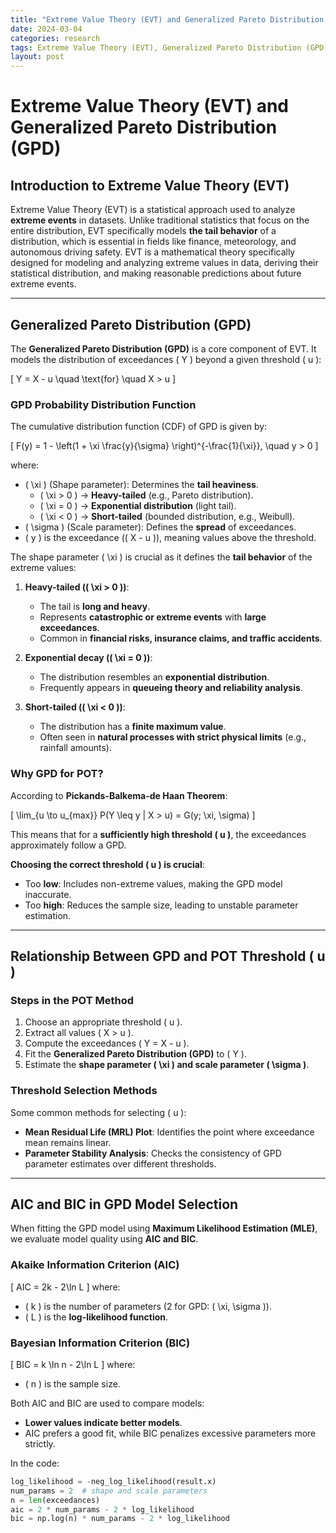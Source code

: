 ```yaml
---
title: "Extreme Value Theory (EVT) and Generalized Pareto Distribution (GPD)"
date: 2024-03-04
categories: research
tags: Extreme Value Theory (EVT), Generalized Pareto Distribution (GPD)
layout: post
---
```


# Extreme Value Theory (EVT) and Generalized Pareto Distribution (GPD)
## Introduction to Extreme Value Theory (EVT)
Extreme Value Theory (EVT) is a statistical approach used to analyze **extreme events** in datasets. Unlike traditional statistics that focus on the entire distribution, EVT specifically models **the tail behavior** of a distribution, which is essential in fields like finance, meteorology, and autonomous driving safety. EVT is a mathematical theory specifically designed for modeling and analyzing extreme values in data, deriving their statistical distribution, and making reasonable predictions about future extreme events.

---

## Generalized Pareto Distribution (GPD)
The **Generalized Pareto Distribution (GPD)** is a core component of EVT. It models the distribution of exceedances \( Y \) beyond a given threshold \( u \):

\[
Y = X - u \quad \text{for} \quad X > u
\]

### GPD Probability Distribution Function
The cumulative distribution function (CDF) of GPD is given by:

\[
F(y) = 1 - \left(1 + \xi \frac{y}{\sigma} \right)^{-\frac{1}{\xi}}, \quad y > 0
\]

where:
- \( \xi \) (Shape parameter): Determines the **tail heaviness**.
  - \( \xi > 0 \) → **Heavy-tailed** (e.g., Pareto distribution).
  - \( \xi = 0 \) → **Exponential distribution** (light tail).
  - \( \xi < 0 \) → **Short-tailed** (bounded distribution, e.g., Weibull).
- \( \sigma \) (Scale parameter): Defines the **spread** of exceedances.
- \( y \) is the exceedance (\( X - u \)), meaning values above the threshold.

The shape parameter \( \xi \) is crucial as it defines the **tail behavior** of the extreme values:

1. **Heavy-tailed (\( \xi > 0 \))**:
   - The tail is **long and heavy**.
   - Represents **catastrophic or extreme events** with **large exceedances**.
   - Common in **financial risks, insurance claims, and traffic accidents**.

2. **Exponential decay (\( \xi = 0 \))**:
   - The distribution resembles an **exponential distribution**.
   - Frequently appears in **queueing theory and reliability analysis**.

3. **Short-tailed (\( \xi < 0 \))**:
   - The distribution has a **finite maximum value**.
   - Often seen in **natural processes with strict physical limits** (e.g., rainfall amounts).
### Why GPD for POT?
According to **Pickands-Balkema-de Haan Theorem**:

\[
\lim_{u \to u_{max}} P(Y \leq y | X > u) = G(y; \xi, \sigma)
\]

This means that for a **sufficiently high threshold \( u \)**, the exceedances approximately follow a GPD. 

**Choosing the correct threshold \( u \) is crucial**:
- Too **low**: Includes non-extreme values, making the GPD model inaccurate.
- Too **high**: Reduces the sample size, leading to unstable parameter estimation.





---

## Relationship Between GPD and POT Threshold \( u \)
### Steps in the POT Method
1. Choose an appropriate threshold \( u \).
2. Extract all values \( X > u \).
3. Compute the exceedances \( Y = X - u \).
4. Fit the **Generalized Pareto Distribution (GPD)** to \( Y \).
5. Estimate the **shape parameter \( \xi \) and scale parameter \( \sigma \)**.

### Threshold Selection Methods
Some common methods for selecting \( u \):
- **Mean Residual Life (MRL) Plot**: Identifies the point where exceedance mean remains linear.
- **Parameter Stability Analysis**: Checks the consistency of GPD parameter estimates over different thresholds.

---

## AIC and BIC in GPD Model Selection
When fitting the GPD model using **Maximum Likelihood Estimation (MLE)**, we evaluate model quality using **AIC and BIC**.

### Akaike Information Criterion (AIC)
\[
AIC = 2k - 2\ln L
\]
where:
- \( k \) is the number of parameters (2 for GPD: \( \xi, \sigma \)).
- \( L \) is the **log-likelihood function**.

### Bayesian Information Criterion (BIC)
\[
BIC = k \ln n - 2\ln L
\]
where:
- \( n \) is the sample size.

Both AIC and BIC are used to compare models:
- **Lower values indicate better models**.
- AIC prefers a good fit, while BIC penalizes excessive parameters more strictly.

In the code:
```python
log_likelihood = -neg_log_likelihood(result.x)
num_params = 2  # shape and scale parameters
n = len(exceedances)
aic = 2 * num_params - 2 * log_likelihood
bic = np.log(n) * num_params - 2 * log_likelihood